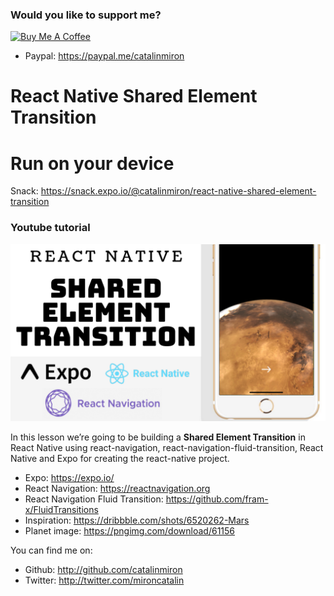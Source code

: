 ### Would you like to support me?

<a href="https://www.buymeacoffee.com/catalinmiron" target="_blank"><img src="https://www.buymeacoffee.com/assets/img/custom_images/orange_img.png" alt="Buy Me A Coffee" style="height: auto !important;width: auto !important;" ></a>

- Paypal: https://paypal.me/catalinmiron

# React Native Shared Element Transition

# Run on your device

Snack: https://snack.expo.io/@catalinmiron/react-native-shared-element-transition

### Youtube tutorial

[![React Native Shared Element Transition Youtube tutorial](react-native-shared-element-transition.png)](https://youtu.be/42BkfJ-h54E)

In this lesson we’re going to be building a **Shared Element Transition** in React Native using react-navigation, react-navigation-fluid-transition, React Native and Expo for creating the react-native project.

- Expo: https://expo.io/
- React Navigation: https://reactnavigation.org
- React Navigation Fluid Transition: https://github.com/fram-x/FluidTransitions
- Inspiration: https://dribbble.com/shots/6520262-Mars
- Planet image: https://pngimg.com/download/61156

You can find me on:

- Github: http://github.com/catalinmiron
- Twitter: http://twitter.com/mironcatalin
